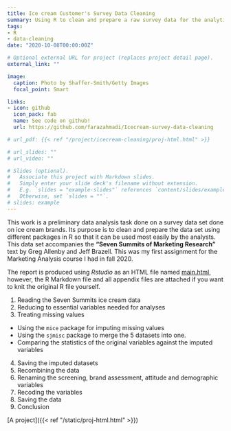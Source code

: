 ```yaml
---
title: Ice cream Customer's Survey Data Cleaning
summary: Using R to clean and prepare a raw survey data for the analytics team
tags:
- R
- data-cleaning
date: "2020-10-08T00:00:00Z"

# Optional external URL for project (replaces project detail page).
external_link: ""

image:
  caption: Photo by Shaffer-Smith/Getty Images
  focal_point: Smart

links:
- icon: github
  icon_pack: fab
  name: See code on github!
  url: https://github.com/farazahmadi/Icecream-survey-data-cleaning

# url_pdf: {{< ref "/project/icecream-cleaning/proj-html.html" >}}

# url_slides: ""
# url_video: ""

# Slides (optional).
#   Associate this project with Markdown slides.
#   Simply enter your slide deck's filename without extension.
#   E.g. `slides = "example-slides"` references `content/slides/example-slides.md`.
#   Otherwise, set `slides = ""`.
# slides: example
---
```


This work is a preliminary data analysis task done on a survey data set done on ice cream brands. Its purpose is to clean and prepare the data set using different packages in R so that it can be used most easily by the analysts. This data set accompanies the __“Seven Summits of Marketing Research”__ text by Greg Allenby and Jeff Brazell. This was my first assignment for the Marketing Analysis course I had in fall 2020.

The report is produced using *Rstudio* as an HTML file named [main.html](https://github.com/farazahmadi/Icecream-survey-cleaning/blob/main/main.html), however, the R Markdown file and all appendix files are attached if you want to knit the original R file yourself.

1. Reading the Seven Summits ice cream data
2. Reducing to essential variables needed for analyses
3. Treating missing values
  + Using the `mice` package for imputing missing values
  + Using the `sjmisc` package to merge the 5 datasets into one.
  + Comparing the statistics of the original variables against the imputed variables
4. Saving the imputed datasets
5. Recombining the data
6. Renaming the screening, brand assessment, attitude and demographic variables
7. Recoding the variables
8. Saving the data
9. Conclusion


[A project]({{< ref "/static/proj-html.html" >}})